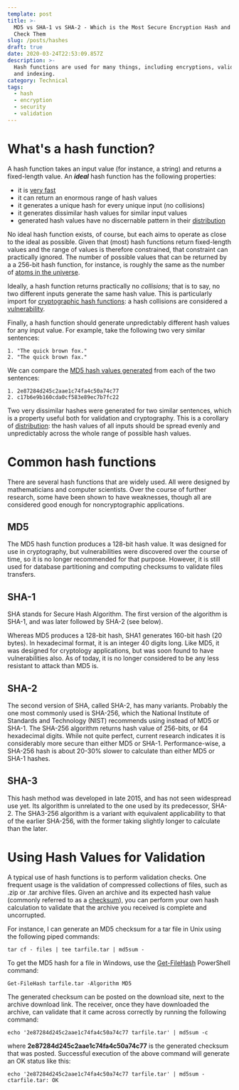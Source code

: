 ```yaml
---
template: post
title: >-
  MD5 vs SHA-1 vs SHA-2 - Which is the Most Secure Encryption Hash and How to
  Check Them
slug: /posts/hashes
draft: true
date: 2020-03-24T22:53:09.857Z
description: >-
  Hash functions are used for many things, including encryptions, validation,
  and indexing.
category: Technical
tags:
  - hash
  - encryption
  - security
  - validation
---
```

# What's a hash function?

A hash function takes an input value (for instance, a string) and returns a fixed-length value. An _**ideal**_ hash function has the following properties:

* it is [very fast](https://en.wikipedia.org/wiki/Hash_function#Efficiency)
* it can return an enormous range of hash values
* it generates a unique hash for every unique input (no collisions)
* it generates dissimilar hash values for similar input values
* generated hash values have no discernable pattern in their [distribution](https://en.wikipedia.org/wiki/Hash_function#Uniformity)

No ideal hash function exists, of course, but each aims to operate as close to the ideal as possible. Given that (most) hash functions return fixed-length values and the range of values is therefore constrained, that constraint can practically ignored. The number of possible values that can be returned by a a 256-bit hash function, for instance, is roughly the same as the number of [atoms in the universe](https://nakamoto.com/hash-functions/#collision-resistance).

Ideally, a hash function returns practically no _collisions;_ that is to say, no two different inputs generate the same hash value.  This is particularly import for [cryptographic hash functions](https://en.wikipedia.org/wiki/Cryptographic_hash_function): a hash collisions are considered a [vulnerability](https://en.wikipedia.org/wiki/Collision_resistance).

Finally, a hash function should generate unpredictably different hash values for any input value.  For example, take the following two very similar sentences:

```
1. "The quick brown fox."
2. "The quick brown fax."
```

We can compare the [MD5 hash values generated](https://www.md5hashgenerator.com/) from each of the two sentences:

```
1. 2e87284d245c2aae1c74fa4c50a74c77
2. c17b6e9b160cda0cf583e89ec7b7fc22
```

Two very dissimilar hashes were generated for two similar sentences, which is a property useful both for validation and cryptography. This is a corollary of [distribution](https://en.wikipedia.org/wiki/Hash_function#Uniformity): the hash values of all inputs should be spread evenly and unpredictably across the whole range of possible hash values.

# Common hash functions

There are several hash functions that are widely used. All were designed by mathematicians and computer scientists.  Over the course of further research, some have been shown to have weaknesses, though all are considered good enough for noncryptographic applications.

## MD5

The MD5 hash function produces a 128-bit hash value. It was designed for use in cryptography, but vulnerabilities were discovered over the course of time, so it is no longer recommended for that purpose. However, it is still used for database partitioning and computing checksums to validate files transfers.

## SHA-1

SHA stands for Secure Hash Algorithm. The first version of the algorithm is SHA-1, and was later followed by SHA-2 (see below).

Whereas MD5 produces a 128-bit hash, SHA1 generates 160-bit hash (20 bytes). In hexadecimal format, it is an integer 40 digits long. Like MD5, it was designed for cryptology applications, but was soon found to have vulnerabilities also. As of today, it is no longer considered to be any less resistant to attack than MD5 is. 

## SHA-2

The second version of SHA, called SHA-2, has many variants.  Probably the one most commonly used is SHA-256, which the National Institute of Standards and Technology (NIST) recommends using instead of MD5 or SHA-1. The SHA-256 algorithm returns hash value of 256-bits, or 64 hexadecimal digits. While not quite perfect, current research indicates it is considerably more secure than either MD5 or SHA-1.  Performance-wise, a SHA-256 hash is about 20-30% slower to calculate than either MD5 or SHA-1 hashes.

## SHA-3

This hash method was developed in late 2015, and has not seen widespread use yet. Its algorithm is unrelated to the one used by its predecessor, SHA-2. The SHA3-256 algorithm is a variant with equivalent applicability to that of the earlier SHA-256, with the former taking slightly longer to calculate than the later.

# Using Hash Values for Validation

A typical use of hash functions is to perform validation checks. One frequent usage is the validation of compressed collections of files, such as .zip or .tar archive files. Given an archive and its expected hash value (commonly referred to as a [checksum](https://techterms.com/definition/checksum)),  you can perform your own hash calculation to validate that the archive you received is complete and uncorrupted.

For instance, I can generate an MD5 checksum for a tar file in Unix using the following piped commands:

```
tar cf - files | tee tarfile.tar | md5sum -
```

To get the MD5 hash for a file in Windows, use the [Get-FileHash](https://docs.microsoft.com/en-us/powershell/module/microsoft.powershell.utility/get-filehash?view=powershell-7) PowerShell command:

```
Get-FileHash tarfile.tar -Algorithm MD5
```

The generated checksum can be posted on the download site,  next to the archive download link. The receiver, once they have downloaded the archive, can validate that it came across correctly by running the following command:

```
echo '2e87284d245c2aae1c74fa4c50a74c77 tarfile.tar' | md5sum -c
```

where **2e87284d245c2aae1c74fa4c50a74c77** is the generated checksum that was posted. Successful execution of the above command will generate an OK status like this:

```
echo '2e87284d245c2aae1c74fa4c50a74c77 tarfile.tar' | md5sum -ctarfile.tar: OK
```
